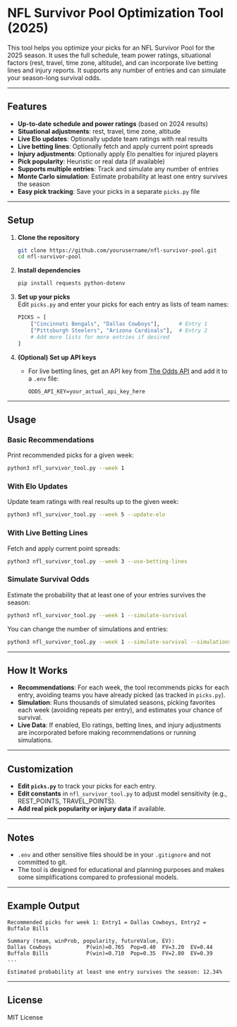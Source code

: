 # NFL Survivor Pool Optimization Tool (2025)

This tool helps you optimize your picks for an NFL Survivor Pool for the 2025 season. It uses the full schedule, team power ratings, situational factors (rest, travel, time zone, altitude), and can incorporate live betting lines and injury reports. It supports any number of entries and can simulate your season-long survival odds.

---

## Features

- **Up-to-date schedule and power ratings** (based on 2024 results)
- **Situational adjustments**: rest, travel, time zone, altitude
- **Live Elo updates**: Optionally update team ratings with real results
- **Live betting lines**: Optionally fetch and apply current point spreads
- **Injury adjustments**: Optionally apply Elo penalties for injured players
- **Pick popularity**: Heuristic or real data (if available)
- **Supports multiple entries**: Track and simulate any number of entries
- **Monte Carlo simulation**: Estimate probability at least one entry survives the season
- **Easy pick tracking**: Save your picks in a separate `picks.py` file

---

## Setup

1. **Clone the repository**  
   ```sh
   git clone https://github.com/yourusername/nfl-survivor-pool.git
   cd nfl-survivor-pool
   ```

2. **Install dependencies**  
   ```sh
   pip install requests python-dotenv
   ```

3. **Set up your picks**  
   Edit `picks.py` and enter your picks for each entry as lists of team names:
   ```python
   PICKS = [
       ["Cincinnati Bengals", "Dallas Cowboys"],      # Entry 1
       ["Pittsburgh Steelers", "Arizona Cardinals"],  # Entry 2
       # Add more lists for more entries if desired
   ]
   ```

4. **(Optional) Set up API keys**  
   - For live betting lines, get an API key from [The Odds API](https://the-odds-api.com/) and add it to a `.env` file:
     ```
     ODDS_API_KEY=your_actual_api_key_here
     ```

---

## Usage

### Basic Recommendations

Print recommended picks for a given week:
```sh
python3 nfl_survivor_tool.py --week 1
```

### With Elo Updates

Update team ratings with real results up to the given week:
```sh
python3 nfl_survivor_tool.py --week 5 --update-elo
```

### With Live Betting Lines

Fetch and apply current point spreads:
```sh
python3 nfl_survivor_tool.py --week 3 --use-betting-lines
```

### Simulate Survival Odds

Estimate the probability that at least one of your entries survives the season:
```sh
python3 nfl_survivor_tool.py --week 1 --simulate-survival
```
You can change the number of simulations and entries:
```sh
python3 nfl_survivor_tool.py --week 1 --simulate-survival --simulations 50000 --entries 3
```

---

## How It Works

- **Recommendations**: For each week, the tool recommends picks for each entry, avoiding teams you have already picked (as tracked in `picks.py`).
- **Simulation**: Runs thousands of simulated seasons, picking favorites each week (avoiding repeats per entry), and estimates your chance of survival.
- **Live Data**: If enabled, Elo ratings, betting lines, and injury adjustments are incorporated before making recommendations or running simulations.

---

## Customization

- **Edit `picks.py`** to track your picks for each entry.
- **Edit constants** in `nfl_survivor_tool.py` to adjust model sensitivity (e.g., REST_POINTS, TRAVEL_POINTS).
- **Add real pick popularity or injury data** if available.

---

## Notes

- `.env` and other sensitive files should be in your `.gitignore` and not committed to git.
- The tool is designed for educational and planning purposes and makes some simplifications compared to professional models.

---

## Example Output

```
Recommended picks for week 1: Entry1 = Dallas Cowboys, Entry2 = Buffalo Bills

Summary (team, winProb, popularity, futureValue, EV):
Dallas Cowboys           P(win)=0.765  Pop=0.40  FV=3.20  EV=0.44
Buffalo Bills            P(win)=0.710  Pop=0.35  FV=2.80  EV=0.39
...

Estimated probability at least one entry survives the season: 12.34%
```

---

## License

MIT License